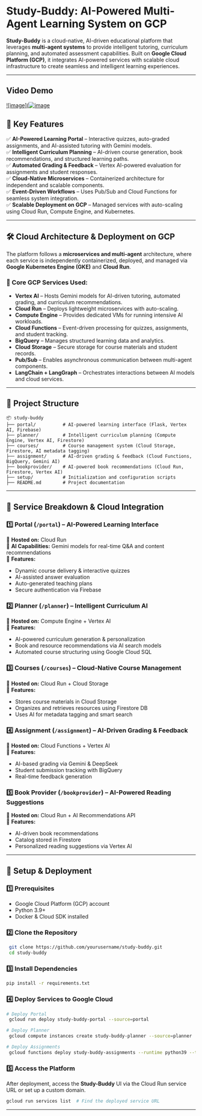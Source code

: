# **Study-Buddy: AI-Powered Multi-Agent Learning System on GCP**



**Study-Buddy** is a cloud-native, AI-driven educational platform that leverages **multi-agent systems** to provide intelligent tutoring, curriculum planning, and automated assessment capabilities. Built on **Google Cloud Platform (GCP)**, it integrates AI-powered services with scalable cloud infrastructure to create seamless and intelligent learning experiences.

---

## Video Demo
[![image](![image](https://github.com/user-attachments/assets/e9b74bc8-8e5d-437f-b23a-54a3127d0806)](https://youtu.be/N6aqf_-K5qI)


## **🚀 Key Features**

✅ **AI-Powered Learning Portal** – Interactive quizzes, auto-graded assignments, and AI-assisted tutoring with Gemini models.  
✅ **Intelligent Curriculum Planning** – AI-driven course generation, book recommendations, and structured learning paths.  
✅ **Automated Grading & Feedback** – Vertex AI-powered evaluation for assignments and student responses.  
✅ **Cloud-Native Microservices** – Containerized architecture for independent and scalable components.  
✅ **Event-Driven Workflows** – Uses Pub/Sub and Cloud Functions for seamless system integration.  
✅ **Scalable Deployment on GCP** – Managed services with auto-scaling using Cloud Run, Compute Engine, and Kubernetes.

---

## **🛠 Cloud Architecture & Deployment on GCP**

The platform follows a **microservices and multi-agent** architecture, where each service is independently containerized, deployed, and managed via **Google Kubernetes Engine (GKE)** and **Cloud Run**.

### **🔹 Core GCP Services Used:**

- **Vertex AI** – Hosts Gemini models for AI-driven tutoring, automated grading, and curriculum recommendations.
- **Cloud Run** – Deploys lightweight microservices with auto-scaling.
- **Compute Engine** – Provides dedicated VMs for running intensive AI workloads.
- **Cloud Functions** – Event-driven processing for quizzes, assignments, and student tracking.
- **BigQuery** – Manages structured learning data and analytics.
- **Cloud Storage** – Secure storage for course materials and student records.
- **Pub/Sub** – Enables asynchronous communication between multi-agent components.
- **LangChain + LangGraph** – Orchestrates interactions between AI models and cloud services.

---

## **📌 Project Structure**

```
📦 study-buddy
├── portal/          # AI-powered learning interface (Flask, Vertex AI, Firebase)
├── planner/         # Intelligent curriculum planning (Compute Engine, Vertex AI, Firestore)
├── courses/         # Course management system (Cloud Storage, Firestore, AI metadata tagging)
├── assignment/      # AI-driven grading & feedback (Cloud Functions, BigQuery, Gemini AI)
├── bookprovider/    # AI-powered book recommendations (Cloud Run, Firestore, Vertex AI)
├── setup/           # Initialization and configuration scripts
├── README.md        # Project documentation
```

---

## **📌 Service Breakdown & Cloud Integration**

### **1️⃣ Portal (`/portal`) – AI-Powered Learning Interface**  
📍 **Hosted on:** Cloud Run  
📍 **AI Capabilities:** Gemini models for real-time Q&A and content recommendations  
📍 **Features:**
- Dynamic course delivery & interactive quizzes  
- AI-assisted answer evaluation  
- Auto-generated teaching plans  
- Secure authentication via Firebase  

### **2️⃣ Planner (`/planner`) – Intelligent Curriculum AI**  
📍 **Hosted on:** Compute Engine + Vertex AI  
📍 **Features:**
- AI-powered curriculum generation & personalization  
- Book and resource recommendations via AI search models  
- Automated course structuring using Google Cloud SQL  

### **3️⃣ Courses (`/courses`) – Cloud-Native Course Management**  
📍 **Hosted on:** Cloud Run + Cloud Storage  
📍 **Features:**
- Stores course materials in Cloud Storage  
- Organizes and retrieves resources using Firestore DB  
- Uses AI for metadata tagging and smart search  

### **4️⃣ Assignment (`/assignment`) – AI-Driven Grading & Feedback**  
📍 **Hosted on:** Cloud Functions + Vertex AI  
📍 **Features:**
- AI-based grading via Gemini & DeepSeek  
- Student submission tracking with BigQuery  
- Real-time feedback generation  

### **5️⃣ Book Provider (`/bookprovider`) – AI-Powered Reading Suggestions**  
📍 **Hosted on:** Cloud Run + AI Recommendations API  
📍 **Features:**
- AI-driven book recommendations  
- Catalog stored in Firestore  
- Personalized reading suggestions via Vertex AI  

---

## **🔧 Setup & Deployment**

### **1️⃣ Prerequisites**
- Google Cloud Platform (GCP) account
- Python 3.9+
- Docker & Cloud SDK installed

### **2️⃣ Clone the Repository**
```sh
 git clone https://github.com/yourusername/study-buddy.git
 cd study-buddy
```

### **3️⃣ Install Dependencies**
```sh
pip install -r requirements.txt
```

### **4️⃣ Deploy Services to Google Cloud**
```sh
# Deploy Portal
 gcloud run deploy study-buddy-portal --source=portal

# Deploy Planner
 gcloud compute instances create study-buddy-planner --source=planner

# Deploy Assignments
 gcloud functions deploy study-buddy-assignments --runtime python39 --trigger-http
```

### **5️⃣ Access the Platform**
After deployment, access the **Study-Buddy** UI via the Cloud Run service URL or set up a custom domain.

```sh
gcloud run services list  # Find the deployed service URL
```

---
